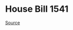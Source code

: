 # House Bill 1541

[Source](http://lawfilesext.leg.wa.gov/biennium/2021-22/Xml/Bills/House%20Bills/1541.xml)